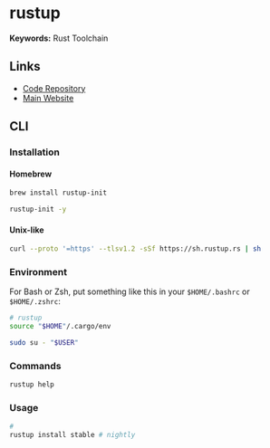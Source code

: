 # rustup

**Keywords:** Rust Toolchain

## Links

- [Code Repository](https://github.com/rust-lang/rustup)
- [Main Website](https://rustup.rs)

## CLI

### Installation

#### Homebrew

```sh
brew install rustup-init

rustup-init -y
```

#### Unix-like

```sh
curl --proto '=https' --tlsv1.2 -sSf https://sh.rustup.rs | sh
```

### Environment

For Bash or Zsh, put something like this in your `$HOME/.bashrc` or `$HOME/.zshrc`:

```sh
# rustup
source "$HOME"/.cargo/env
```

```sh
sudo su - "$USER"
```

### Commands

```sh
rustup help
```

### Usage

```sh
#
rustup install stable # nightly
```

<!--
#
rustup component add rust-src

#
rustup run nightly cargo install rustfmt-nightly
-->
